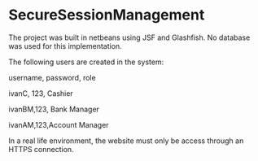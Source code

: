 # SecureSessionManagement
The project was built in netbeans using JSF and Glashfish. No database was used for this implementation.

The following users are created in the system:

username, password, role 

ivanC, 123, Cashier

ivanBM,123, Bank Manager

ivanAM,123,Account Manager

In a real life environment, the website must only be access through an HTTPS connection.

